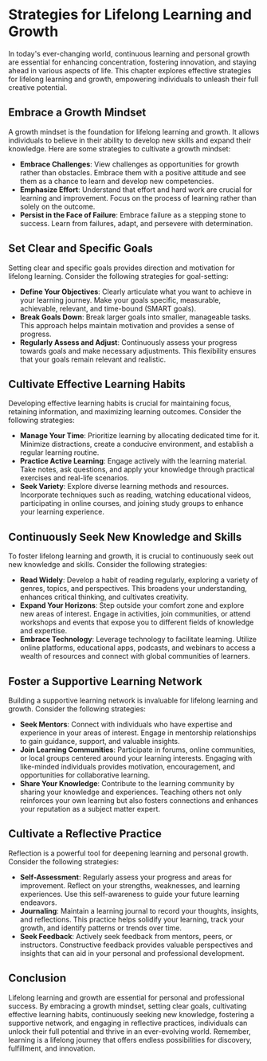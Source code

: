 Strategies for Lifelong Learning and Growth
====================================================

In today's ever-changing world, continuous learning and personal growth are essential for enhancing concentration, fostering innovation, and staying ahead in various aspects of life. This chapter explores effective strategies for lifelong learning and growth, empowering individuals to unleash their full creative potential.

Embrace a Growth Mindset
------------------------

A growth mindset is the foundation for lifelong learning and growth. It allows individuals to believe in their ability to develop new skills and expand their knowledge. Here are some strategies to cultivate a growth mindset:

* **Embrace Challenges**: View challenges as opportunities for growth rather than obstacles. Embrace them with a positive attitude and see them as a chance to learn and develop new competencies.
* **Emphasize Effort**: Understand that effort and hard work are crucial for learning and improvement. Focus on the process of learning rather than solely on the outcome.
* **Persist in the Face of Failure**: Embrace failure as a stepping stone to success. Learn from failures, adapt, and persevere with determination.

Set Clear and Specific Goals
----------------------------

Setting clear and specific goals provides direction and motivation for lifelong learning. Consider the following strategies for goal-setting:

* **Define Your Objectives**: Clearly articulate what you want to achieve in your learning journey. Make your goals specific, measurable, achievable, relevant, and time-bound (SMART goals).
* **Break Goals Down**: Break larger goals into smaller, manageable tasks. This approach helps maintain motivation and provides a sense of progress.
* **Regularly Assess and Adjust**: Continuously assess your progress towards goals and make necessary adjustments. This flexibility ensures that your goals remain relevant and realistic.

Cultivate Effective Learning Habits
-----------------------------------

Developing effective learning habits is crucial for maintaining focus, retaining information, and maximizing learning outcomes. Consider the following strategies:

* **Manage Your Time**: Prioritize learning by allocating dedicated time for it. Minimize distractions, create a conducive environment, and establish a regular learning routine.
* **Practice Active Learning**: Engage actively with the learning material. Take notes, ask questions, and apply your knowledge through practical exercises and real-life scenarios.
* **Seek Variety**: Explore diverse learning methods and resources. Incorporate techniques such as reading, watching educational videos, participating in online courses, and joining study groups to enhance your learning experience.

Continuously Seek New Knowledge and Skills
------------------------------------------

To foster lifelong learning and growth, it is crucial to continuously seek out new knowledge and skills. Consider the following strategies:

* **Read Widely**: Develop a habit of reading regularly, exploring a variety of genres, topics, and perspectives. This broadens your understanding, enhances critical thinking, and cultivates creativity.
* **Expand Your Horizons**: Step outside your comfort zone and explore new areas of interest. Engage in activities, join communities, or attend workshops and events that expose you to different fields of knowledge and expertise.
* **Embrace Technology**: Leverage technology to facilitate learning. Utilize online platforms, educational apps, podcasts, and webinars to access a wealth of resources and connect with global communities of learners.

Foster a Supportive Learning Network
------------------------------------

Building a supportive learning network is invaluable for lifelong learning and growth. Consider the following strategies:

* **Seek Mentors**: Connect with individuals who have expertise and experience in your areas of interest. Engage in mentorship relationships to gain guidance, support, and valuable insights.
* **Join Learning Communities**: Participate in forums, online communities, or local groups centered around your learning interests. Engaging with like-minded individuals provides motivation, encouragement, and opportunities for collaborative learning.
* **Share Your Knowledge**: Contribute to the learning community by sharing your knowledge and experiences. Teaching others not only reinforces your own learning but also fosters connections and enhances your reputation as a subject matter expert.

Cultivate a Reflective Practice
-------------------------------

Reflection is a powerful tool for deepening learning and personal growth. Consider the following strategies:

* **Self-Assessment**: Regularly assess your progress and areas for improvement. Reflect on your strengths, weaknesses, and learning experiences. Use this self-awareness to guide your future learning endeavors.
* **Journaling**: Maintain a learning journal to record your thoughts, insights, and reflections. This practice helps solidify your learning, track your growth, and identify patterns or trends over time.
* **Seek Feedback**: Actively seek feedback from mentors, peers, or instructors. Constructive feedback provides valuable perspectives and insights that can aid in your personal and professional development.

Conclusion
----------

Lifelong learning and growth are essential for personal and professional success. By embracing a growth mindset, setting clear goals, cultivating effective learning habits, continuously seeking new knowledge, fostering a supportive network, and engaging in reflective practices, individuals can unlock their full potential and thrive in an ever-evolving world. Remember, learning is a lifelong journey that offers endless possibilities for discovery, fulfillment, and innovation.

